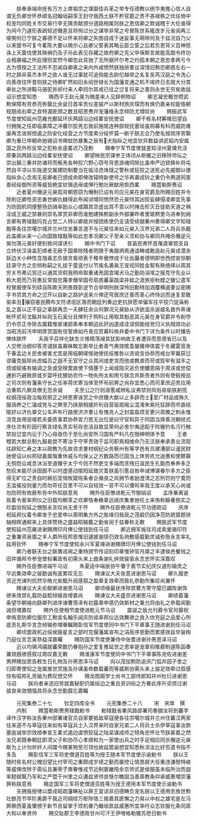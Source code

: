 <!-- { "loadSidebar": true } -->
　　朕奉承端命抚有万方上席祖宗之谋靡佳兵革之举专任德教以统华夷推心信人自谓无负卿世怀恭顺名冠翰垣嗣享王封守我西土朕不矜官爵之贵不吝禄秩之优任倚中权宠均同姓关市交易行李无猜贡献颁分道路相属则朕之恩信卿之款诚稽于大伦谁得为间今乃遽形表疏轻述僭差且将徇过分之谋举非常之号冒陈世系辄改岁元省阅再三嗟惋何已宁朕之寡德不足以怀来将卿之失图自成于迷妄事无萌隙何及于兹况自乃父以来盟书可复今畧陈大要以暁尔心且卿父誓表其略云臣立誓之后若负恩背义百神怒诛上天震伐使其殃祸仍及子孙此表见存藏之故府卿之先父卒保斯言故能高朗令终功业相袭福之所庇理则宜然今卿忽此背驰了无所据坏尔考之约孤本朝之恩忠孝两亏今古为恨揆之王法所不忍闻自卿表之来内外咸愤然朕独排羣议深惜旧勲恐卿惑左右一时之辞非英杰本怀之欲人谁无过事犹可追倘能去尉佗越帝之名复吴芮汉庭之令洗心向善改往怀昔则朕之待卿旷然如旧永绍世禄长为国藩变通之机不竢终日去就大分其审处之所进鞍马骆驼并却付来人牵囘尔其戒已往之愆复将来之善则永世无穷矣故兹诏示想宜知悉
　　赐西平王赵元昊为赐差来人见辞例物诏
　　卿志凝忠概世缵武勲保障有劳恭亮弥罄比余诞日首率贡仪差骏产以斯材旅庆琛而有焕仍嘉亲校能恪朝规既阅右牵之良特渥匪颁之数且昭恩赉幷宠藩维永念倾防尤增叹尚
　　赐振武军节度使知延州范雍充鄜延环庆两路沿边经畧安抚使诏
　　卿干栋名材筹帷旧望自付拥旄之任即临乘障之冲蕞尔狡羌忘我前施隂连种部规扰塞垣虽购募有科而威防难废再念诰努控遏之防安化经营之方节度素分绥怀莫一断于朕志合乃使名按琐序劳繄卿为重已申朝命驰锡诏书俾蚊防暴集之辰有犬指纵之地宜钦异数益讲武韬内安属国之民外殄反常之犯称余逺畧迟乃茂勲
　　赐奉宁军节度使就差知泾州夏竦充泾原秦凤两路沿边经畧安抚使诏
　　卿望映民宗谋参王体顷从枢幄之旧移陟师坛之崇出鎭三秦并防诸将而叛羌各种狡穴野心窃号背恩游魂伺隙比虽申严边锁换补将屯然自平凉以东陇道交属建防制要当在临泾虑烽燧之警秋或狂狡之送死必先威御以便指纵余心念焉无易卿者已颁成命即俾改辕特新使号之华再袭戎铃之重仍令两道同禀善经绥御所资等威皆絶宜钦愼选毋或惮行勉壮厥猷用恢西畧
　　赐罝勒斯赉诏
　　近者夏州僭逆元昊孤背朝恩窃为僭制已诏有司应元昊在身官爵及所赐旧姓并令除削讫卿性资忠勇世嫉仇雠得此布闻谅增同愤然恐元昊恃其凶狡妄肆侵凌卿宜先事为防因机伺便整扬劲骑率励众心或蹑其空虚出其不意以时掩击殄灭丑徒助天道之祸淫成王威之禁暴则崇名厚赏非卿而谁勉建殊勲副余外御兼昨者里玻黙里乌进奉到阙言卿有男辖戬玛克占觉二人特以卿故并授团练使仍支请受续据秦州奏得卿文字知辖戬等各往宗噶尔城并兰州住坐兼言道不与元昊往来如元昊入汉界兄弟二人将兵杀截此盖卿从来一心向国致辖戬等如此忠孝况卿父子至亲义须和协与卿同共掩杀僭逆元昊勿落元昊奸便别致间谍诱引
　　赐中书门下诏
　　昔苖民弗怀首罹虞窜郅支自立终伏汉诛盖犯顺者无赦于国章除残者罔限于夷服炳焉通谊畴或敢逾赵元昊戎漠余妖边关小种性含虺毒志负狼贪昏顽表于稚年傲悖成于壮齿曩者德明即世西控哀悰朝廷录守方之忠悯称嗣之礼拔于童竖付以节旄名袭眞王宠视同姓金絮有秩络绎以周其穷关市弗讥贸迁以通其货假我明命取重诸羌固宜竭犬马之勤効涓埃之报克守先业以称大恩而乃背惠反常毁忠蔑孝僭举国号扇惑蕃渠跳梁井蛙之涯旅拒秋螳之辙公遣军校冒服使车列牍自陈欺天罔畏既彰逆节合举明刑朕深怜旧勳特加涵覆横遏羣议密赐手书贷其方命之愆开以自新之路护送来介俾还穹居庶迁善而革心终恃远而迷复至敢驱率丑攘窃塞民腾布文符诱诳区落而朝廷列奏边吏抗辞愿举偏军往平狡穴促枭称乱之首以正不庭之辜朕再念一夫肆狂余众何罪况元昊胁从济欲滥杀逞威名酋外奔诸帐怀贰茍戈鋋并纵则玉石奚分且俾列于购科止用取其魁恶其元昊在身官爵并令削夺仍令宗正寺除去属籍惟彼诸部素奉本朝迫此奸凶遂成诖误倘能结党归义执贼效功必当昭洗前汚申明厚赏国有信誓焕如丹青应赏募科格并委中书门下详为条件以时播告俾体朕怀
　　夫政平召祥化缺生沴推精荡祲其犹影响故王者遭异而思德省已以及人交修治纲仰答灵谴朕虽寡昧敢忘斯举比者善气弗效隂眚屡臻坤体震于冬藏雷音发于春孟边关民舍被害尤苦是用临朝嗟惕驰使抚绥推咎以咨谠言协恭而戒台宰冀获愆谬庸克振除尚虑幅员之遐不无官守之众其间或吏贪而弛或教虐而苛或狴牢有滋丰之烦或赋徭有输调之急或受赇鬻直使下情壅于上闻或隐灾逃负使醲恩隔于周浃或世偿逋折巧避赦原或岁婴呼扰猥妨农作一物失所太和用亏朕念共斯责者外则有使毂按巡之司次则有藩条守长之任率荷优寄当体至怀茍前弊之尚存宜悉心而司革庶迎羙应用洽重熙凡厥具僚无忽余诚
　　夫至公之行则淑慝咸辨私议弗禁则风俗易偷朕躬揽权纲茂绥政治每观邪正之辨思寄诛赏之中庶臻大猷以止多辟而士至广材品或殊久服涵养之仁寖成党与之弊至乃挟朋相援奸利自营驱扇飚尘混淆朱紫托狂辞而市直结隂好以济仇章交公车声布行路使济济羣让有愧尧人之封翕翕烦言更兴周雅之刺永惟浇竞良用惩嗟若夫委质事君协恭宣力思无出位是曰守官和异于同固当择善况朝经式序仕次有阶因行察言绿名责实茍存忠洁自致显荣何必舍尔夷途蹈于险辙钓名污行触禁投愆宜内讼于乃心毋亟伤于至化尚安所习国有严科凡在搢绅明体予意
　　王者稽若大猷总制九服曷尝不寄治于守宰责效于监司职焉相维命乃无泛朕奉承景业流观往辟知仁寿之本以政教为先故咨求羣材纲纪众务察州有等字邑有员建漕部以谨民财驰使诏以纠邦狱委属偕重休戚与均保乂之方数路而已固当上体劳疚允迪惠和使鳏寡无恫怨讼咸息沐浴至道臻乎太宁今则不然吏文多端而贪残日滋民生孔勤而奉养多乏愁叹未能尽诉囹圄不以时虚感动隂阳延致灾眚朕虽引慝自咎申诫博谋眷尔多方之臣得无旷位之责自时厥后宜惕攸箴班条者企循良之风拥节者励澄清之志刑罚则宁寛而无滥徭役则量力而勿苛任百里不可以自轻效一官不可以懐茍率我王度以承天心尚或勿防罔有攸赦布告中外知朕意焉
　　赐外任臣僚进乾元节银绢诏
　　孟序乗离诞辰着令爰率邦仪之旧载均朝享之欢卿恪奉彝章远祗庆集聿驰任土来侑称觞眷旅实之珍盈验祝延之悃慤永言叹尚无舍于怀
　　赐外任臣僚进乾元节功德疏诏
　　庆序祝延邦仪着令卿发于忠爱申以斋明集方外之胜缘归我辰之茂嘏仍因净范防疏寳题骈轴相辉通邮来上具体赞扬之盛益昭输戴之勤省阅于兹眷称无斁
　　赐振武军节度使知延州范雍进谢赐牌印月俸公使钱到任马诏
　　卿近拥军旄往司戎索爰锡印符之重兼资泉廪之丰人爵所班邦恩惟旧遽披谢牍仍效名驹敷感载勤灵诚弥慤永言率礼兹用钦怀
　　赐奉宁军节度使知永兴军夏竦进谢赐牌印月俸公使钱到任马诏
　　卿乃者繇天台之联膺戎阃之重特颁节传诏刻印章惟钟官月廪之丰逮侯邑餐钱之旧并循邦令参宠使权署政有初需头来上曲条谢礼倂效骏驱永念忠怀实深嘉叹
　　赐外任臣僚进端午马诏
　　朱夏适中端辰协午肇于嘉节实纪庆仪遽形输贡之华远集效牵之骏勤诚有底累叹无忘
　　赐谏议大夫张意进谢恩马诏
　　卿久服吏资近充谏列侃然华皓允矣甄升阅感叙之盈章复效牵而致礼恭勤所集叹尚兼怀
　　赐谏议大夫俞献卿进谢恩马诏
　　卿顷缘最状序陟禁曹方寄守麾巳蠲陛谢饰骖来效禁礼载防益騐倾输良增嘉尚
　　赐谏议大夫盛京进谢恩马诏
　　卿绩着藩条望华朝禬向繇卿列进序谏曹霈泽有初露章申感仍效斯材之乗允将由礼之恭载阅勤诚但増嘉叹
　　赐外任使相节度使进乾元节马诏
　　震诞之辰允刊彛令官司罄祝申侑至防卿位服宗工勲宣名翰乐闻庆防祗率邦仪远效舞骖之良入佽充庭之品爱心所底贡礼斯华言念倾输弥増眷瞩赐彰信军节度使同中书门下平章事王随进谢到任马诏
　　卿顷罢政机近绥侯服星言之部时克偃藩属宣布之涓辰序恩勤而累感效兹皁骏绚乃庭仪言念寅恭益深嘉曯
　　赐防国军节度使兼侍中张耆进谢孙男恩泽马诏
　　近以均锡鸿禧就蕃荣数仍眷抱孙之爱复推延世之恩率是宠章抑推彛制遽陈函奏兼效廐骖感叙过周叹嘉无斁
　　赐淮康军节度使同中书门下平章事陈尧佐进谢差男押赐加恩告敕生日礼物及孙男恩泽马诏
　　向以茂加勲防追庆门弧并因子舍之归即寄使轺之宠属推世赏施及孙谋虽命数载蕃而等威斯协需头来上骏足效牵过叙感悰有昭邦礼贡输为费叹想交怀
　　赐龙图阁学士尚书工部侍郎知幷州杜衍进谢恩马诏
　　朕向者亲选旧劳就嘉秘职仍属绥边之重且资训俗之方眷此序升讵烦过谢骏良来效悃愊具将永念忠勤靡忘嘉瞩














　　元宪集巻二十七
　　钦定四库全书
　　元宪集巻二十八
　　宋　宋庠　撰
　　内制
　　赐罝勒斯赉男辖戬勅书
　　勅辖戬省秦凤路部署司奏据汝将到蕃字译作汉字称汝告秦州部署诸官员自家要抵敌草寇便各往宗噶尔城并兰州住蕃汉两家往来道不与草寇往来如有草寇兵士入汉界来时自家兄弟二人将兵士杀伊草寇事汝款塞逾诚举宗效顺奉宣王畧式遏边虞愤狡寇之陆梁谋成师之犄角忠怀壮节朕甚嘉之然汝兄弟既奉朝廷即须父子和协尽心孝顺和为一家使出兵之时手足相应同杀僭逆元昊斯为上计勿听奸人间牒今赐某物至可领也故兹奬谕想宜知悉秋凉汝比好否遣书指不多及
　　赐彰信军三军将吏僧道百姓等为授王随本军节度使示谕勅书
　　朕以王随时栋名材公槐旧望比付宰司之重颇成岁绩之勤而屡控让情恳辞大任重违谦慤特峻等威俾改陟于斋坛且兼荣于席眷惟戎节近制寰畿陪余京师式是侯服虽未临所治而遐率懿纲繄乃军和之严暨于州里之众遘兹贤帅良惬尔瞻固当善禀教条仰承威惠増崇藩屛称朕意焉
　　赐定国军三军将吏僧道百姓等为授王德用本军节度使示谕勅书
　　夫拥旄授律以奬戎昭疏藩畴祉以屛王室谅非旧德畴负宠名朕以王德用忠族世勲壮猷亮节早阶勇爵干我近司绸缪万枢陟恪三接嘉其匪懈之力易以中权之雄宅是左冯屛厥西夏虽肇颁于新节且留掌于烦机眷乃翰垣厎兹威惠所宜率吁众志钦服化条同厎大和以奉贤帅
　　赐交趾郡王李德政甘州可汗王伊噌格勒雅苏厯日勅书
